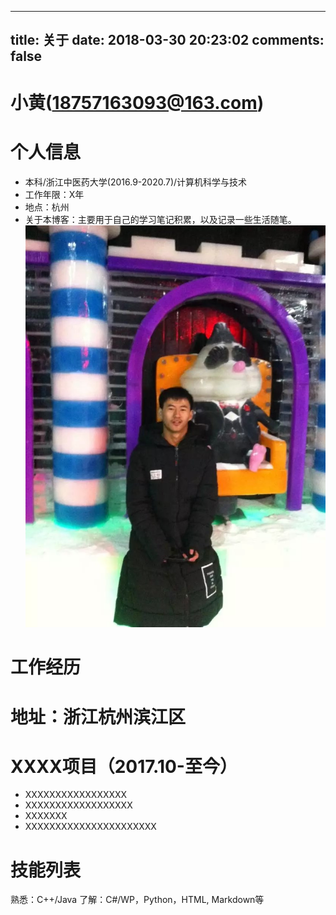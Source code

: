 
---
title: 关于
date: 2018-03-30 20:23:02
comments: false
---
# 小黄(18757163093@163.com)
# 个人信息
 - 本科/浙江中医药大学(2016.9-2020.7)/计算机科学与技术
 - 工作年限：X年
 - 地点：杭州
 - 关于本博客：主要用于自己的学习笔记积累，以及记录一些生活随笔。
![Alt text](/img/myself.jpg)

# 工作经历
# 地址：浙江杭州滨江区
# XXXX项目（2017.10-至今）
 - XXXXXXXXXXXXXXXXX
 - XXXXXXXXXXXXXXXXXX
 - XXXXXXX
 - XXXXXXXXXXXXXXXXXXXXXX
# 技能列表
熟悉：C++/Java
了解：C#/WP，Python，HTML, Markdown等